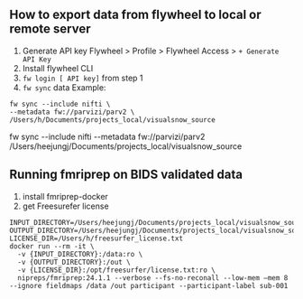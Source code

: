 ## How to export data from flywheel to local or remote server
1. Generate API key
Flywheel > Profile > Flywheel Access > `+ Generate API Key`
2. Install flywheel CLI
3. `fw login [ API key]` from step 1
4. `fw sync` data
Example: 
```
fw sync --include nifti \
--metadata fw://parvizi/parv2 \
/Users/h/Documents/projects_local/visualsnow_source
```


fw sync --include nifti --metadata fw://parvizi/parv2 /Users/heejungj/Documents/projects_local/visualsnow_source


## Running fmriprep on BIDS validated data
1. install fmriprep-docker
2. get Freesurefer license
```
INPUT_DIRECTORY=/Users/heejungj/Documents/projects_local/visualsnow_source
OUTPUT_DIRECTORY=/Users/heejungj/Documents/projects_local/visualsnow_source/derivatives
LICENSE_DIR=/Users/h/freesurfer_license.txt
docker run --rm -it \
  -v {INPUT_DIRECTORY}:/data:ro \
  -v {OUTPUT_DIRECTORY}:/out \
  -v {LICENSE_DIR}:/opt/freesurfer/license.txt:ro \
  nipreps/fmriprep:24.1.1 --verbose --fs-no-reconall --low-mem —mem 8 --ignore fieldmaps /data /out participant --participant-label sub-001
```